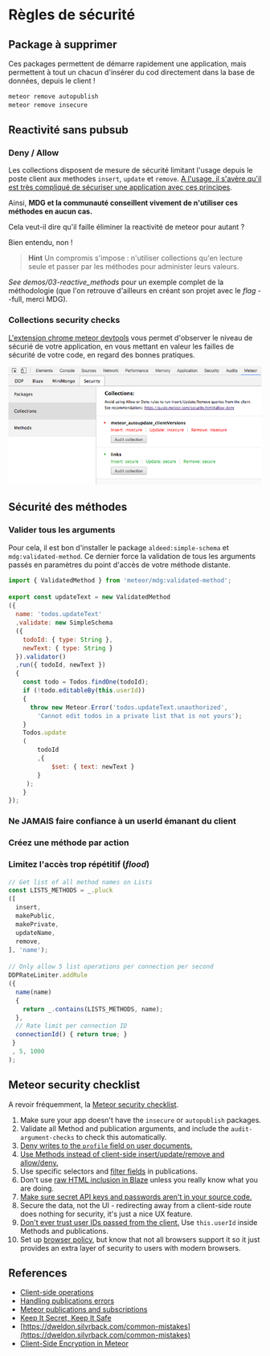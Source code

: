 # Règles de sécurité

## Package à supprimer

Ces packages permettent de démarre rapidement une application, mais permettent à tout un chacun d'insérer du cod directement dans la base de données, depuis le client !

```sh
meteor remove autopublish
meteor remove insecure
```

## Reactivité sans pubsub

### Deny / Allow

Les collections disposent de mesure de sécurité limitant l'usage depuis le poste client aux methodes `insert`, `update` et `remove`.
[A l'usage, il s'avère qu'il est très compliqué de sécuriser une application avec ces principes](https://www.discovermeteor.com/blog/allow-deny-challenge-results/).

Ainsi, **MDG et la communauté conseillent vivement de n'utiliser ces méthodes en aucun cas.** 

Cela veut-il dire qu'il faille éliminer la reactivité de meteor pour autant ?

Bien entendu, non !

> **Hint** Un compromis s'impose : n'utiliser collections qu'en lecture seule et passer par les méthodes pour administer leurs valeurs.

_See demos/03-reactive_methods_ pour un exemple complet de la méthodologie (que l'on retrouve d'ailleurs en créant son projet avec le _flag_ --full, merci MDG).

### Collections security checks

[L'extension chrome meteor devtools](https://github.com/bakery/meteor-devtools) vous  permet d'observer le niveau de sécurié de votre application, en vous mettant en valeur les failles de sécurité de votre code, en regard des bonnes pratiques.

![chrome devtools](../images/chrome_devtools.png) 


## Sécurité des méthodes 

### Valider tous les arguments

Pour cela, il est bon d'installer le package `aldeed:simple-schema` et `mdg:validated-method`. Ce dernier force la validation de tous les arguments passés en paramètres du point d'accès de votre méthode distante.

```js
import { ValidatedMethod } from 'meteor/mdg:validated-method';

export const updateText = new ValidatedMethod
({
  name: 'todos.updateText'
  ,validate: new SimpleSchema
  ({
    todoId: { type: String },
    newText: { type: String }
  }).validator()
  ,run({ todoId, newText })
  {
    const todo = Todos.findOne(todoId);
    if (!todo.editableBy(this.userId))
    {
      throw new Meteor.Error('todos.updateText.unauthorized',
        'Cannot edit todos in a private list that is not yours');
    }
    Todos.update
    (
    	todoId
    	,{
      		$set: { text: newText }
		}
	 );
	}
});
```

### Ne JAMAIS faire confiance à un userId émanant du client

### Créez une méthode par action

### Limitez l'accès trop répétitif (_flood_)

```js
// Get list of all method names on Lists
const LISTS_METHODS = _.pluck
([
  insert,
  makePublic,
  makePrivate,
  updateName,
  remove,
], 'name');

// Only allow 5 list operations per connection per second
DDPRateLimiter.addRule
({
  name(name)
  {
    return _.contains(LISTS_METHODS, name);
  },
  // Rate limit per connection ID
  connectionId() { return true; }
 }
 , 5, 1000
);
```


## Meteor security checklist

A revoir fréquemment, la [Meteor security checklist](https://guide.meteor.com/security.html#checklist).

1. Make sure your app doesn't have the `insecure` or `autopublish` packages.
1. Validate all Method and publication arguments, and include the `audit-argument-checks` to check this automatically.
1. [Deny writes to the `profile` field on user documents.](accounts.html#dont-use-profile)
1. [Use Methods instead of client-side insert/update/remove and allow/deny.](security.html#allow-deny)
1. Use specific selectors and [filter fields](http://guide.meteor.com/security.html#fields) in publications.
1. Don't use [raw HTML inclusion in Blaze](blaze.html#rendering-html) unless you really know what you are doing.
1. [Make sure secret API keys and passwords aren't in your source code.](security.html#api-keys)
1. Secure the data, not the UI - redirecting away from a client-side route does nothing for security, it's just a nice UX feature.
1. [Don't ever trust user IDs passed from the client.](http://guide.meteor.com/security.html#user-id-client) Use `this.userId` inside Methods and publications.
1. Set up [browser policy](https://atmospherejs.com/meteor/browser-policy), but know that not all browsers support it so it just provides an extra layer of security to users with modern browsers.


## References

- [Client-side operations](https://www.discovermeteor.com/blog/meteor-methods-client-side-operations/)
- [Handling publications errors](https://meteoruniversity.org/handling-publication-errors/)
- [Meteor publications and subscriptions](https://codebrahma.com/meteor-publications-and-subscriptions/)
- [Keep It Secret, Keep It Safe](http://www.east5th.co/blog/2015/05/25/keep-it-secret-keep-it-safe/)
- [https://dweldon.silvrback.com/common-mistakes](https://dweldon.silvrback.com/common-mistakes)
- [Client-Side Encryption in Meteor](https://medium.com/@PhilippSpo/client-side-encryption-in-meteor-3ae982e557a8#.svlqn2yx1)